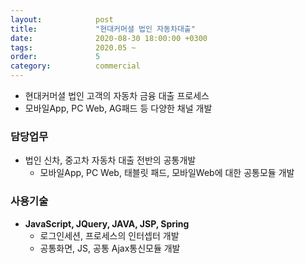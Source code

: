 ```yaml
---
layout:            post
title:             "현대커머셜 법인 자동차대출"
date:              2020-08-30 18:00:00 +0300
tags:              2020.05 ~ 
order:             5
category:          commercial
---
```


- 현대커머셜 법인 고객의 자동차 금융 대출 프로세스 
- 모바일App, PC Web, AG패드 등 다양한 채널 개발

### 담당업무

- 법인 신차, 중고차 자동차 대출 전반의 공통개발
   - 모바일App, PC Web, 태블릿 패드, 모바일Web에 대한 공통모듈 개발
   
### 사용기술

- **JavaScript, JQuery, JAVA, JSP, Spring**
   - 로그인세션, 프로세스의 인터셉터 개발
   - 공통화면, JS, 공통 Ajax통신모듈 개발
